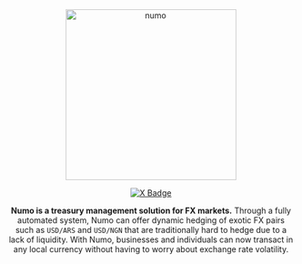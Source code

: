 <div align="center">
  <img src="https://github.com/user-attachments/assets/c2a84982-6d83-4c61-a11d-3de4a5707060" alt="numo" width="300">

  [![X Badge](https://badgen.net/badge/icon/twitter?icon=twitter&label)](https://x.com/numocash)

**Numo is a treasury management solution for FX markets.** Through a fully automated system, Numo can offer dynamic hedging of exotic FX pairs such as `USD/ARS` and `USD/NGN` that are traditionally hard to hedge due to a lack of liquidity. With Numo, businesses and individuals can now transact in any local currency without having to worry about exchange rate volatility.
  
</div>
